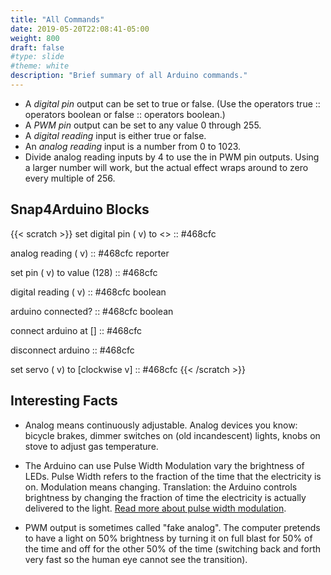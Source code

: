 ```yaml
---
title: "All Commands"
date: 2019-05-20T22:08:41-05:00
weight: 800
draft: false
#type: slide
#theme: white
description: "Brief summary of all Arduino commands."
---
```


* A *digital pin* output can be set to true or false. (Use the operators
<scratch class="inline">true :: operators boolean</scratch>
or
<scratch class="inline">false :: operators boolean</scratch>.)
* A *PWM pin* output can be set to any value 0 through 255.
* A *digital reading* input is either true or false.
* An *analog reading* input is a number from 0 to 1023.
* Divide analog reading inputs by 4 to use the in PWM pin
  outputs. Using a larger number will work, but the actual effect
  wraps around to zero every multiple of 256.


## Snap4Arduino Blocks

{{< scratch >}}
set digital pin ( v) to <> :: #468cfc

analog reading ( v) :: #468cfc reporter

set pin ( v) to value (128) :: #468cfc

digital reading ( v) :: #468cfc boolean

arduino connected? :: #468cfc boolean

connect arduino at [] :: #468cfc

disconnect arduino :: #468cfc

set servo ( v) to [clockwise v] :: #468cfc
{{< /scratch >}}

## Interesting Facts

* Analog means continuously adjustable. Analog devices you know:
bicycle brakes, dimmer switches on (old incandescent) lights, knobs on
stove to adjust gas temperature. 

* The Arduino can use Pulse Width Modulation vary the brightness of LEDs. 
  Pulse Width refers to the fraction of the time that the electricity
  is on. Modulation means changing. Translation: the Arduino controls
  brightness by changing the fraction of time the electricity is actually
  delivered to the light.   [Read more about pulse width
  modulation](https://learn.sparkfun.com/tutorials/pulse-width-modulation/all).


* PWM output is sometimes called "fake analog". The computer pretends
  to have a light on 50% brightness by turning it on full blast for
  50% of the time and off for the other 50% of the time (switching back
  and forth very fast so the human eye cannot see the transition).

